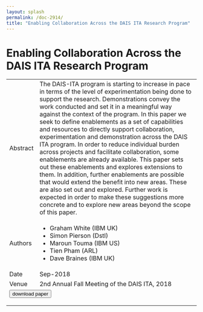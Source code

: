 ```yaml
---
layout: splash
permalink: /doc-2914/
title: "Enabling Collaboration Across the DAIS ITA Research Program"
---
```


# Enabling Collaboration Across the DAIS ITA Research Program

<table>
    <tbody>
    <tr>
        <td>Abstract</td>
        <td>The DAIS-ITA program is starting to increase in pace in terms of the level of experimentation being done to support the research. Demonstrations convey the work conducted and set it in a meaningful way against the context of the program. In this paper we seek to define enablements as a set of capabilities and resources to directly support collaboration, experimentation and demonstration across the DAIS ITA program. In order to reduce individual burden across projects and facilitate collaboration, some enablements are already available. This paper sets out these enablements and explores extensions to them. In addition, further enablements are possible that would extend the benefit into new areas. These are also set out and explored. Further work is expected in order to make these suggestions more concrete and to explore new areas beyond the scope of this paper.</td>
    </tr>
    <tr>
        <td>Authors</td>
        <td>
            <ul>
                <li>Graham White (IBM UK)</li>
                <li>Simon Pierson (Dstl)</li>
                <li>Maroun Touma (IBM US)</li>
                <li>Tien Pham (ARL)</li>
                <li>Dave Braines (IBM UK)</li>
            </ul>
        </td>
    </tr>
    <tr>
        <td>Date</td>
        <td>Sep-2018</td>
    </tr>
    <tr>
        <td>Venue</td>
        <td>2nd Annual Fall Meeting of the DAIS ITA, 2018</td>
    </tr>
        <tr>
            <td colspan="2">
                <form method="get" action="https://dais-ita.org/sites/default/files/DAIS-ITA-Enablement-Position.pdf">
                    <button type="submit">download paper</button>
                </form>
            </td>
        </tr>
    </tbody>
</table>
